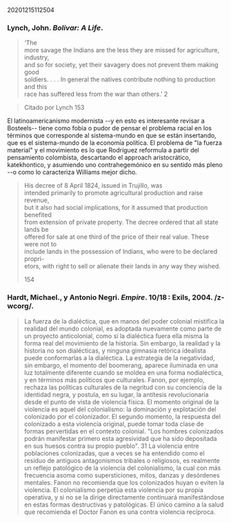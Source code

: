 20201215112504

### Lynch, John. _Bolivar: A Life_.

> ‘The  
> more savage the Indians are the less they are missed for agriculture, industry,  
> and so for society, yet their savagery does not prevent them making good  
> soldiers. . . . In general the natives contribute nothing to production and this  
> race has suffered less from the war than others.’ 2

> Citado por Lynch 153


El latinoamericanismo modernista --y en esto es interesante revisar a Bosteels-- tiene como fobia o pudor de pensar el problema racial en los términos que corresponde al sistema-mundo en que se están insertando, que es el sistema-mundo de la economía política. El problema de "la fuerza material" y el movimiento es lo que Rodríguez reformula a partir del pensamiento colombista, descartando el approach aristocrático, katekhontico, y asumiendo uno contrahegemónico en su sentido más pleno --o como lo caracteriza Williams mejor dicho.

> His decree of 8 April 1824, issued in Trujillo, was  
> intended primarily to promote agricultural production and raise revenue,  
> but it also had social implications, for it assumed that production benefited  
> from extension of private property. The decree ordered that all state lands be  
> offered for sale at one third of the price of their real value. These were not to  
> include lands in the possession of Indians, who were to be declared propri-  
> etors, with right to sell or alienate their lands in any way they wished.
> 
> 154



### Hardt, Michael., y Antonio Negri. _Empire_. 10/18 : Exils, 2004. /z-wcorg/.

> La fuerza de la dialéctica, que en manos del poder colonial mistifica la realidad del mundo colonial, es adoptada nuevamente como parte de un proyecto anticolonial, como si la dialéctica fuera ella misma la forma real del movimiento de la historia. Sin embargo, la realidad y la historia no son dialécticas, y ninguna gimnasia retórica idealista puede conformarlas a la dialéctica. La estrategia de la negatividad, sin embargo, el momento del boomerang, aparece iluminada en una luz totalmente diferente cuando se moldea en una forma nodialéctica, y en términos más políticos que culturales. Fanon, por ejemplo, rechaza las políticas culturales de la negritud con su conciencia de la identidad negra, y postula, en su lugar, la antítesis revolucionaria desde el punto de vista de violencia física. El momento original de la violencia es aquel del colonialismo: la dominación y explotación del colonizado por el colonizador. El segundo momento, la respuesta del colonizado a esta violencia original, puede tomar toda clase de formas pervertidas en el contexto colonial. "Los hombres colonizados podrán manifestar primero esta agresividad que ha sido depositada en sus huesos contra su propio pueblo". 31 La violencia entre poblaciones colonizadas, que a veces se ha entendido como el residuo de antiguos antagonismos tribales o religiosos, es realmente un reflejo patológico de la violencia del colonialismo, la cual con más frecuencia asoma como supersticiones, mitos, danzas y desórdenes mentales. Fanon no recomienda que los colonizados huyan o eviten la violencia. El colonialismo perpetúa esta violencia por su propia operativa, y si no se la dirige directamente continuará manifestándose en estas formas destructivas y patológicas. El único camino a la salud que recomienda el Doctor Fanon es una contra violencia recíproca.